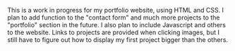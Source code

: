 This is a work in progress for my portfolio website, using HTML and CSS.
    I plan to add function to the "contact form" and much more projects to the "portfolio" section in the future.
    I also plan to include Javascript and others to the website.
    Links to projects are provided when clicking images, but I still have to figure out how to display my first project bigger than the others.
